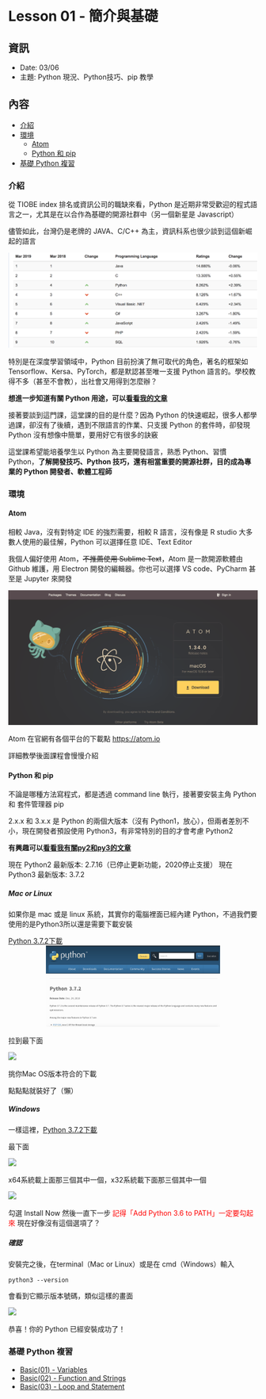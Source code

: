 # Lesson 01 - 簡介與基礎

## 資訊

- Date: 03/06
- 主題: Python 現況、Python技巧、pip 教學

## 內容

<!-- TOC -->

- [介紹](#%E4%BB%8B%E7%B4%B9)
- [環境](#%E7%92%B0%E5%A2%83)
	- [Atom](#atom)
	- [Python 和 pip](#python-%E5%92%8C-pip)
- [基礎 Python 複習](#%E5%9F%BA%E7%A4%8E-python-%E8%A4%87%E7%BF%92)

<!-- /TOC -->


### 介紹

從 TIOBE index 排名或資訊公司的職缺來看，Python 是近期非常受歡迎的程式語言之一，尤其是在以合作為基礎的開源社群中（另一個新星是 Javascript）

儘管如此，台灣仍是老牌的 JAVA、C/C++ 為主，資訊科系也很少談到這個新崛起的語言

![2019_03_tiobe_index](/images/2019_03_tiobe_index.png)

特別是在深度學習領域中，Python 目前扮演了無可取代的角色，著名的框架如 Tensorflow、Kersa、PyTorch，都是默認甚至唯一支援 Python 語言的。學校教得不多（甚至不會教），出社會又用得到怎麼辦？

**想進一步知道有關 Python 用途，可以[看看我的文章](https://www.smalldragon.tw/python37-0-5-locate/)**

接著要談到這門課，這堂課的目的是什麼？因為 Python 的快速崛起，很多人都學過課，卻沒有了後續，遇到不限語言的作業、只支援 Python 的套件時，卻發現 Python 沒有想像中簡單，要用好它有很多的訣竅

這堂課希望能培養學生以 Python 為主要開發語言，熟悉 Python、習慣 Python，**了解開發技巧、Python 技巧，還有相當重要的開源社群，目的成為專業的 Python 開發者、軟體工程師**


### 環境

#### Atom

相較 Java，沒有對特定 IDE 的強烈需要，相較 R 語言，沒有像是 R studio 大多數人使用的最佳解，Python 可以選擇任意 IDE、Text Editor

我個人偏好使用 Atom，~~不推薦使用 Sublime Text~~，Atom 是一款開源軟體由 Github 維護，用 Electron 開發的編輯器。你也可以選擇 VS code、PyCharm 甚至是 Jupyter 來開發

![Atom Offical Website](/images/atom_offical.png)

Atom 在官網有各個平台的下載點
https://atom.io

詳細教學後面課程會慢慢介紹

#### Python 和 pip

不論是哪種方法寫程式，都是透過 command line 執行，接著要安裝主角 Python 和 套件管理器 pip

2.x.x 和 3.x.x 是 Python 的兩個大版本（沒有 Python1，放心），但兩者差別不小，現在開發者預設使用 Python3，有非常特別的目的才會考慮 Python2

**有興趣可以[看看我有關py2和py3的文章](https://www.smalldragon.tw/python37-0-intro/)**

現在 Python2 最新版本: 2.7.16（已停止更新功能，2020停止支援）
現在 Python3 最新版本: 3.7.2

##### Mac or Linux
如果你是 mac 或是 linux 系統，其實你的電腦裡面已經內建 Python，不過我們要使用的是Python3所以還是需要下載安裝

[Python 3.7.2下載](https://www.python.org/downloads/release/python-372/)
<img src="/images/Python3.7.2_download.png" style="width:70%;margin: 0 15%;">

拉到最下面

![](https://i.imgur.com/RGChKbT.png)

挑你Mac OS版本符合的下載

點點點就裝好了（懶）

##### Windows
一樣這裡，[Python 3.7.2下載](https://www.python.org/downloads/release/python-372/)

最下面

![](https://i.imgur.com/eaosboF.png)

x64系統載上面那三個其中一個，x32系統載下面那三個其中一個

![](https://i.imgur.com/TwdiIBV.png)

勾選 Install Now 然後一直下一步
<font color="red">記得「Add Python 3.6 to PATH」一定要勾起來</font>
現在好像沒有這個選項了？

##### 確認

安裝完之後，在terminal（Mac or Linux）或是在 cmd（Windows）輸入

```shell
python3 --version
```
會看到它顯示版本號碼，類似這樣的畫面

![](https://i.imgur.com/g1wlSnS.png)


恭喜！你的 Python 已經安裝成功了！

### 基礎 Python 複習

- [Basic(01) - Variables](basic_01.py)
- [Basic(02) - Function and Strings](basic_02.py)
- [Basic(03) - Loop and Statement](basic_03.py)
